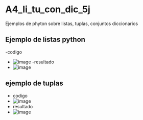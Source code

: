 # A4_li_tu_con_dic_5j
Ejemplos de phyton sobre listas, tuplas, conjuntos diccionarios
## Ejemplo de listas python
-codigo
- ![image](https://github.com/user-attachments/assets/91711fea-d2e2-4cd3-bcb3-a3f751e3f58f)
-resultado
- ![image](https://github.com/user-attachments/assets/238136f3-ed5e-4754-915c-6062998394b7)
## ejemplo de tuplas
- codigo
- ![image](https://github.com/user-attachments/assets/5e5f0610-46a3-4be0-b463-ad8bc30645e2)
- resultado
- ![image](https://github.com/user-attachments/assets/88a7313f-cc65-42e9-938e-7d88d51b6430)

